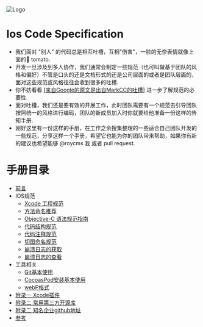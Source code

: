  ![Logo](https://roycms.github.io/IosCodeSpecification/logo.png)
# Ios Code Specification
* 我们面对 "别人" 的代码总是相互吐槽，互相"伤害"，一脸的无奈表情就像上面的🍅 tomato.
* 开发一旦涉及到多人协作，我们通常会制定一些规范（也可叫做基于团队的风格和偏好）不管是口头的还是文档形式的还是公司层面的或者是团队层面的，
面对这些规范或风格往往会收到很多的吐槽.
* 你不妨看看 [[来自Google的原文是出自MarkCC的吐槽]](why.md) 进一步了解规范的必要性.
* 面对吐槽，我们还是要有效的开展工作，此时团队需要有一个规范去引导团队按照统一的风格进行编码，团队的新成员加入时你就要给他准备一份这样的告知手册.
* 刚好这里有一份这样的手册，在工作之余搜集整理的一些适合自己团队开发的一些规范，分享这样一个手册，希望它也能为你的团队带来帮助，如果你有新的建议也希望能够 @roycms 我 或者 pull request.

# 手册目录

* [前言](why.md)
* IOS规范
    * [Xcode 工程规范](xcode-project.md)
    * [方法命名推荐](naming-methods.md)
    * [Objective-C 语法规范指南](objective-c-style-guide.md)
    * [代码结构规范](code-structure.md)
    * [代码注释规范](code-comments.md)
    * [切图命名规范](naming-cutImage.md)   
    * [崩溃日志的获取](crash_log.md)   
    * [崩溃日志的查看](crash.md)   
* 工具相关
    * [Git基本使用](git-basic.md)   
    * [CocoasPod安装基本使用](cocoasPod-basic.md)   
    * [webP格式](webP.md)   
* [附录一 Xcode插件](xcode-plugins.md)
* [附录二 常用第三方开源库](library.md)
* [附录二 知名企业github地址](github_url.md)
* [参考](reference.md)
